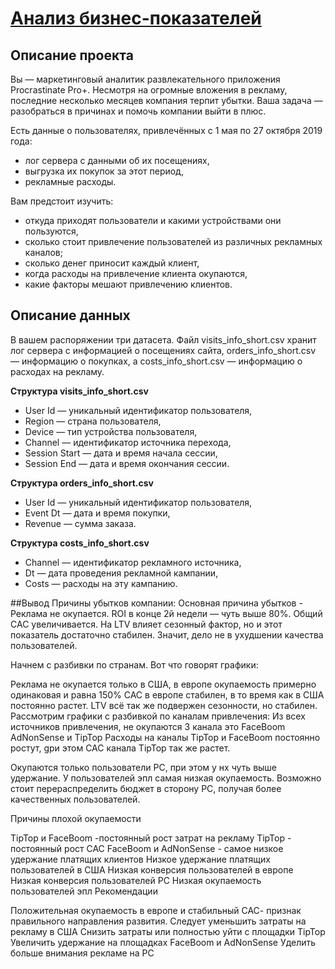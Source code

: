 # [Анализ бизнес-показателей](https://github.com/GarnetsAleksandr/yandex_praktikum/blob/main/6%20%D0%90%D0%BD%D0%B0%D0%BB%D0%B8%D0%B7%20%D0%B1%D0%B8%D0%B7%D0%BD%D0%B5%D1%81-%D0%BF%D0%BE%D0%BA%D0%B0%D0%B7%D0%B0%D1%82%D0%B5%D0%BB%D0%B5%D0%B9/garnets_m2_p2_v3.ipynb)


## Описание проекта

Вы — маркетинговый аналитик развлекательного приложения Procrastinate Pro+. Несмотря на огромные вложения в рекламу, последние несколько месяцев компания терпит убытки. Ваша задача — разобраться в причинах и помочь компании выйти в плюс.

Есть данные о пользователях, привлечённых с 1 мая по 27 октября 2019 года:
- лог сервера с данными об их посещениях,
- выгрузка их покупок за этот период,
- рекламные расходы.

Вам предстоит изучить:

- откуда приходят пользователи и какими устройствами они пользуются,
- сколько стоит привлечение пользователей из различных рекламных каналов;
- сколько денег приносит каждый клиент,
- когда расходы на привлечение клиента окупаются,
- какие факторы мешают привлечению клиентов.


## Описание данных

В вашем распоряжении три датасета. Файл visits_info_short.csv хранит лог сервера с информацией о посещениях сайта, orders_info_short.csv — информацию о покупках, а costs_info_short.csv — информацию о расходах на рекламу.

**Структура visits_info_short.csv**

- User Id — уникальный идентификатор пользователя,
- Region — страна пользователя,
- Device — тип устройства пользователя,
- Channel — идентификатор источника перехода,
- Session Start — дата и время начала сессии,
- Session End — дата и время окончания сессии.

**Структура orders_info_short.csv**

- User Id — уникальный идентификатор пользователя,
- Event Dt — дата и время покупки,
- Revenue — сумма заказа.

**Структура costs_info_short.csv**

- Channel — идентификатор рекламного источника,
- Dt — дата проведения рекламной кампании,
- Costs — расходы на эту кампанию.

##Вывод
Причины убытков компании: Основная причина убытков - Реклама не окупается. ROI в конце 2й недели — чуть выше 80%. Общий САС увеличивается. На LTV влияет сезонный фактор, но и этот показатель достаточно стабилен. Значит, дело не в ухудшении качества пользователей.

Начнем с разбивки по странам. Вот что говорят графики:

Реклама не окупается только в США, в европе окупаемость примерно одинаковая и равна 150%
САС в европе стабилен, в то время как в США постоянно растет.
LTV всё так же подвержен сезонности, но стабилен.
Рассмотрим графики с разбивкой по каналам привлечения: Из всех источников привлечения, не окупаются 3 канала это FaceBoom AdNonSense и TipTop Расходы на каналы TipTop и FaceBoom постоянно ростут, gри этом САС канала TipTop так же растет.

Окупаются только пользователи РС, при этом у нх чуть выше удержание. У пользователей эпл самая низкая окупаемость. Возможно стоит перераспределить бюджет в сторону РС, получая более качественных пользователей.

Причины плохой окупаемости

TipTop и FaceBoom -постоянный рост затрат на рекламу
TipTop - постоянный рост САС
FaceBoom и AdNonSense - самое низкое удержание платящих клиентов
Низкое удержание платящих пользователей в США
Низкая конверсия пользователей в европе
Низкая конверсия пользователей РС
Низкая окупаемость пользователей эпл
Рекомендации

Положительная окупаемость в европе и стабильный САС- признак правильного направления развития.
Следует уменьшить затраты на рекламу в США
Снизить затраты или полностью уйти с площадки TipTop
Увеличить удержание на площадках FaceBoom и AdNonSense
Уделить больше внимания рекламе на РС
